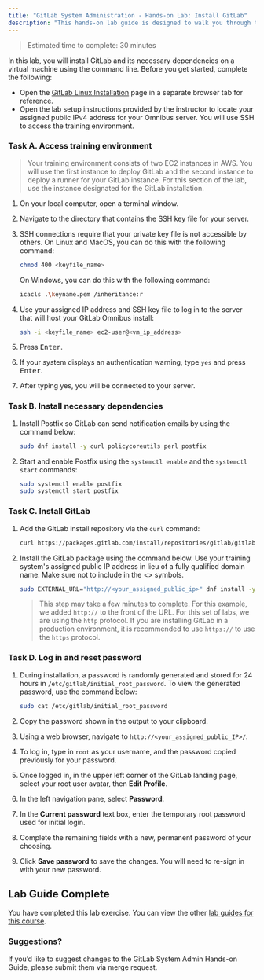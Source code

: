 ```yaml
---
title: "GitLab System Administration - Hands-on Lab: Install GitLab"
description: "This hands-on lab guide is designed to walk you through the lab exercises used in the GitLab System Administration course."
---
```


> Estimated time to complete: 30 minutes

In this lab, you will install GitLab and its necessary dependencies on a virtual machine using the command line.
Before you get started, complete the following:

- Open the [GitLab Linux Installation](https://about.gitlab.com/install/#almalinux-8) page in a separate browser tab for reference.
- Open the lab setup instructions provided by the instructor to locate your assigned public IPv4 address for your Omnibus server. You will use SSH to access the training environment.

### Task A. Access training environment

> Your training environment consists of two EC2 instances in AWS. You will use the first instance to deploy GitLab and the second instance to deploy a runner for your GitLab instance. For this section of the lab, use the instance designated for the GitLab installation.

1. On your local computer, open a terminal window.

1. Navigate to the directory that contains the SSH key file for your server.

1. SSH connections require that your private key file is not accessible by others. On Linux and MacOS, you can do this with the following command:

    ```bash
    chmod 400 <keyfile_name>
    ```

    On Windows, you can do this with the following command:

    ```bash
    icacls .\keyname.pem /inheritance:r
    ```

1. Use your assigned IP address and SSH key file to log in to the server that will host your GitLab Omnibus install:

    ```bash
    ssh -i <keyfile_name> ec2-user@<vm_ip_address>
    ```

1. Press <kbd>Enter</kbd>.

1. If your system displays an authentication warning, type `yes` and press <kbd>Enter</kbd>.

1. After typing yes, you will be connected to your server. 

### Task B. Install necessary dependencies

1. Install Postfix so GitLab can send notification emails by using the command below:

    ```bash
    sudo dnf install -y curl policycoreutils perl postfix
    ```

1. Start and enable Postfix using the `systemctl enable` and the `systemctl start` commands:

    ```bash
    sudo systemctl enable postfix
    sudo systemctl start postfix
    ```

### Task C. Install GitLab

1. Add the GitLab install repository via the `curl` command:

    ```bash
    curl https://packages.gitlab.com/install/repositories/gitlab/gitlab-ee/script.rpm.sh | sudo bash
    ```

1. Install the GitLab package using the command below. Use your training system's assigned public IP address in lieu of a fully qualified domain name. Make sure not to include in the <> symbols.

    ```bash
    sudo EXTERNAL_URL="http://<your_assigned_public_ip>" dnf install -y gitlab-ee
    ```

    > This step may take a few minutes to complete.
    > For this example, we added `http://` to the front of the URL. For this set of labs, we are using the `http` protocol. If you are installing GitLab in a production environment, it is recommended to use `https://` to use the `https` protocol. 

### Task D. Log in and reset password

1. During installation, a password is randomly generated and stored for 24 hours in `/etc/gitlab/initial_root_password`. To view the generated password, use the command below:

    ```bash
    sudo cat /etc/gitlab/initial_root_password
    ```

2. Copy the password shown in the output to your clipboard.

3. Using a web browser, navigate to `http://<your_assigned_public_IP>/`.

4. To log in, type in `root` as your username, and the password copied previously for your password.

5. Once logged in, in the upper left corner of the GitLab landing page, select your root user avatar, then **Edit Profile**.

6. In the left navigation pane, select **Password**.

7. In the **Current password** text box, enter the temporary root password used for initial login.

8. Complete the remaining fields with a new, permanent password of your choosing.

9. Click **Save password** to save the changes. You will need to re-sign in with your new password.

## Lab Guide Complete

You have completed this lab exercise. You can view the other [lab guides for this course](/handbook/customer-success/professional-services-engineering/education-services/sysadminhandson).

### Suggestions?

If you’d like to suggest changes to the GitLab System Admin Hands-on Guide, please submit them via merge request.


